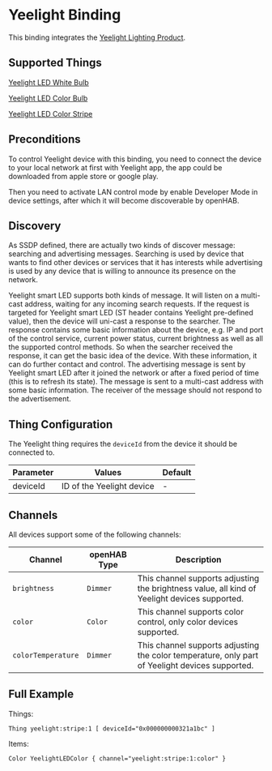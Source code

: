 # Yeelight Binding

This binding integrates the [Yeelight Lighting Product](https://www.yeelight.com/).

## Supported Things

[Yeelight LED White Bulb](https://www.yeelight.com/zh_CN/product/wifi-led-w)

[Yeelight LED Color Bulb](https://www.yeelight.com/zh_CN/product/wifi-led-c)

[Yeelight LED Color Stripe](https://www.yeelight.com/zh_CN/product/pitaya)

## Preconditions

To control Yeelight device with this binding, you need to connect the device to your
local network at first with Yeelight app, the app could be downloaded from apple store
or google play.

Then you need to activate LAN control mode by enable Developer Mode in device settings, after which it will become discoverable by openHAB.

## Discovery

As SSDP defined, there are actually two kinds of discover message: searching and
advertising messages. Searching is used by device that wants to find other devices or
services that it has interests while advertising is used by any device that is willing to
announce its presence on the network.

Yeelight smart LED supports both kinds of message. It will listen on a multi-cast address,
waiting for any incoming search requests. If the request is targeted for Yeelight smart LED
(ST header contains Yeelight pre-defined value), then the device will uni-cast a response to
the searcher. The response contains some basic information about the device, e.g. IP and
port of the control service, current power status, current brightness as well as all the
supported control methods. So when the searcher received the response, it can get the
basic idea of the device. With these information, it can do further contact and control. The
advertising message is sent by Yeelight smart LED after it joined the network or after a
fixed period of time (this is to refresh its state). The message is sent to a multi-cast address
with some basic information. The receiver of the message should not respond to the
advertisement.

## Thing Configuration

The Yeelight thing requires the `deviceId` from the device it should be connected to.

| Parameter           | Values                                    | Default |
|---------------------|-------------------------------------------|---------|
| deviceId            | ID of the Yeelight device                 | -       |

## Channels

All devices support some of the following channels:

Channel | openHAB Type | Description
--------|------|------
`brightness` | `Dimmer` | This channel supports adjusting the brightness value, all kind of Yeelight devices supported.
`color` | `Color` | This channel supports color control, only color devices supported.
`colorTemperature` | `Dimmer` | This channel supports adjusting the color temperature, only part of Yeelight devices supported.

## Full Example

Things:

```
Thing yeelight:stripe:1 [ deviceId="0x000000000321a1bc" ]
```

Items:

```
Color YeelightLEDColor { channel="yeelight:stripe:1:color" }
```
